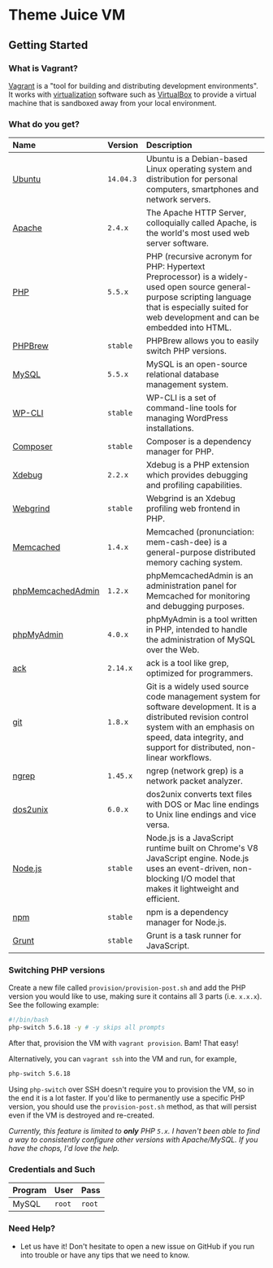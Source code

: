 # Theme Juice VM

## Getting Started

### What is Vagrant?
[Vagrant](http://www.vagrantup.com) is a "tool for building and distributing development
environments". It works with [virtualization](http://en.wikipedia.org/wiki/X86_virtualization)
software such as [VirtualBox](https://www.virtualbox.org/) to provide a virtual machine
that is sandboxed away from your local environment.

### What do you get?
| Name                                                             | Version   | Description                                                                                                                                                                                                            |
| :--------------------------------------------------------------- | :-------- | :--------------------------------------------------------------------------------------------------------------------------------------------------------------------------------------------------------------------- |
| [Ubuntu](http://www.ubuntu.com/)                                 | `14.04.3` | Ubuntu is a Debian-based Linux operating system and distribution for personal computers, smartphones and network servers.                                                                                              |
| [Apache](http://httpd.apache.org/)                               | `2.4.x`   | The Apache HTTP Server, colloquially called Apache, is the world's most used web server software.                                                                                                                      |
| [PHP](http://php.net/)                                           | `5.5.x`   | PHP (recursive acronym for PHP: Hypertext Preprocessor) is a widely-used open source general-purpose scripting language that is especially suited for web development and can be embedded into HTML.                   |
| [PHPBrew](https://github.com/phpbrew/phpbrew)                    | `stable`  | PHPBrew allows you to easily switch PHP versions.                                                                                                                                                                      |
| [MySQL](http://www.mysql.com/)                                   | `5.5.x`   | MySQL is an open-source relational database management system.                                                                                                                                                         |
| [WP-CLI](http://wp-cli.org/)                                     | `stable`  | WP-CLI is a set of command-line tools for managing WordPress installations.                                                                                                                                            |
| [Composer](https://getcomposer.org/)                             | `stable`  | Composer is a dependency manager for PHP.                                                                                                                                                                              |
| [Xdebug](http://xdebug.org/)                                     | `2.2.x`   | Xdebug is a PHP extension which provides debugging and profiling capabilities.                                                                                                                                         |
| [Webgrind](https://github.com/jokkedk/webgrind)                  | `stable`  | Webgrind is an Xdebug profiling web frontend in PHP.                                                                                                                                                                   |
| [Memcached](http://memcached.org/)                               | `1.4.x`   | Memcached (pronunciation: mem-cash-dee) is a general-purpose distributed memory caching system.                                                                                                                        |
| [phpMemcachedAdmin](https://code.google.com/p/phpmemcacheadmin/) | `1.2.x`   | phpMemcachedAdmin is an administration panel for Memcached for monitoring and debugging purposes.                                                                                                                      |
| [phpMyAdmin](http://www.phpmyadmin.net/)                         | `4.0.x`   | phpMyAdmin is a tool written in PHP, intended to handle the administration of MySQL over the Web.                                                                                                                      |
| [ack](http://beyondgrep.com/)                                    | `2.14.x`  | ack is a tool like grep, optimized for programmers.                                                                                                                                                                    |
| [git](http://git-scm.com/)                                       | `1.8.x`   | Git is a widely used source code management system for software development. It is a distributed revision control system with an emphasis on speed, data integrity, and support for distributed, non-linear workflows. |
| [ngrep](http://ngrep.sourceforge.net/usage.html)                 | `1.45.x`  | ngrep (network grep) is a network packet analyzer.                                                                                                                                                                     |
| [dos2unix](http://dos2unix.sourceforge.net/)                     | `6.0.x`   | dos2unix converts text files with DOS or Mac line endings to Unix line endings and vice versa.                                                                                                                         |
| [Node.js](https://nodejs.org/)                                   | `stable`  | Node.js is a JavaScript runtime built on Chrome's V8 JavaScript engine. Node.js uses an event-driven, non-blocking I/O model that makes it lightweight and efficient.                                                  |
| [npm](https://www.npmjs.com/)                                    | `stable`  | npm is a dependency manager for Node.js.                                                                                                                                                                               |
| [Grunt](http://gruntjs.com/)                                     | `stable`  | Grunt is a task runner for JavaScript.                                                                                                                                                                                 |

### Switching PHP versions
Create a new file called `provision/provision-post.sh` and add the PHP version
you would like to use, making sure it contains all 3 parts (i.e. `x.x.x`). See
the following example:

```bash
#!/bin/bash
php-switch 5.6.18 -y # -y skips all prompts
```

After that, provision the VM with `vagrant provision`. Bam! That easy!

Alternatively, you can `vagrant ssh` into the VM and run, for example,
```bash
php-switch 5.6.18
```

Using `php-switch` over SSH doesn't require you to provision the VM, so in the
end it is a lot faster. If you'd like to permanently use a specific PHP version,
you should use the `provision-post.sh` method, as that will persist even if
the VM is destroyed and re-created.

_Currently, this feature is limited to **only** PHP `5.x`. I haven't been able
to find a way to consistently configure other versions with Apache/MySQL. If
you have the chops, I'd love the help._

### Credentials and Such
| Program | User   | Pass   |
| :------ | :----- | :----- |
| MySQL   | `root` | `root` |

### Need Help?
* Let us have it! Don't hesitate to open a new issue on GitHub if you run into
  trouble or have any tips that we need to know.
